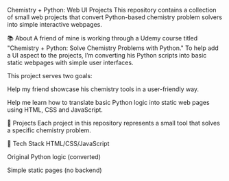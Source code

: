 Chemistry + Python: Web UI Projects
This repository contains a collection of small web projects that convert Python-based chemistry problem solvers into simple interactive webpages.

📚 About
A friend of mine is working through a Udemy course titled "Chemistry + Python: Solve Chemistry Problems with Python." To help add a UI aspect to the projects, I’m converting his Python scripts into basic static webpages with simple user interfaces.

This project serves two goals:

Help my friend showcase his chemistry tools in a user-friendly way.

Help me learn how to translate basic Python logic into static web pages using HTML, CSS and JavaScript.

🚀 Projects
Each project in this repository represents a small tool that solves a specific chemistry problem.

🔧 Tech Stack
HTML/CSS/JavaScript 

Original Python logic (converted)

Simple static pages (no backend)



